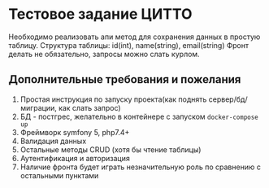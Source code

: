 # Тестовое задание ЦИТТО
Необходимо реализовать апи метод для сохранения данных в простую таблицу.
Структура таблицы: id(int), name(string), email(string)
Фронт делать не обязательно, запросы можно слать курлом.

## Дополнительные требования и пожелания
1. Простая инструкция по запуску проекта(как поднять сервер/бд/миграции, как слать запрос)
1. БД - постгрес, желательно в контейнере с запуском `docker-compose up`
1. Фреймворк symfony 5, php7.4+
1. Валидация данных
1. Остальные методы CRUD (хотя бы чтение таблицы)
1. Аутентификация и авторизация
1. Наличие фронта будет играть незначительную роль по сравнению с остальными пунктами
